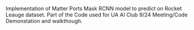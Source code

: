Implementation of Matter Ports Mask RCNN model to predict on Rocket Leauge dataset. Part of the Code used for UA AI Club 9/24 Meeting/Code Demonstation and walkthough.
